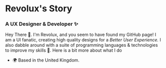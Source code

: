 <h1>Revolux's Story</h1>
<h3>A UX Designer & Developer ✨</h3>
<p>Hey There 👋. I'm Revolux, and you seem to have found my GitHub page! I am a UI fanatic, creating high quality designs for a  <i>Better User Experience.</i> I also dabble around with a suite of programming languages & technologies to improve my skills 💪. Here is a bit more about what I do</p>
<ul>
<li>🌍 Based in the United Kingdom.</li>
</ul>